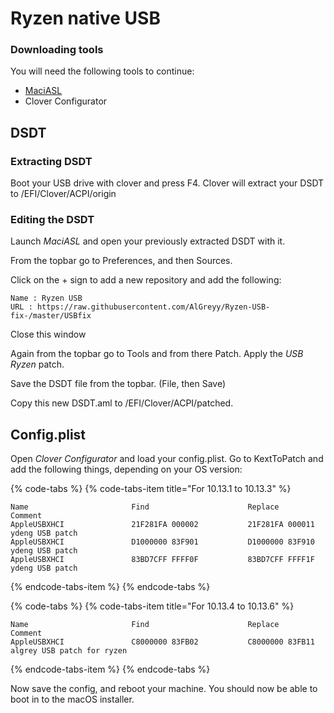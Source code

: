 # Ryzen native USB

### Downloading tools

You will need the following tools to continue:

* [MaciASL](https://bitbucket.org/RehabMan/os-x-maciasl-patchmatic/downloads/)
* Clover Configurator

## DSDT

### Extracting DSDT

Boot your USB drive with clover and press F4. Clover will extract your DSDT to /EFI/Clover/ACPI/origin

### Editing the DSDT

Launch _MaciASL_ and open your previously extracted DSDT with it.

From the topbar go to Preferences, and then Sources.

Click on the + sign to add a new repository and add the following:

```text
Name : Ryzen USB
URL : https://raw.githubusercontent.com/AlGreyy/Ryzen-USB-fix-/master/USBfix
```

Close this window

Again from the topbar go to Tools and from there Patch. Apply the _USB Ryzen_ patch.

Save the DSDT file from the topbar. \(File, then Save\)

Copy this new DSDT.aml to /EFI/Clover/ACPI/patched.

## Config.plist

Open _Clover Configurator_ and load your config.plist. Go to KextToPatch and add the following things, depending on your OS version:

{% code-tabs %}
{% code-tabs-item title="For 10.13.1 to 10.13.3" %}
```text
Name                       Find                      Replace                Comment
AppleUSBXHCI               21F281FA 000002           21F281FA 000011       ydeng USB patch
AppleUSBXHCI               D1000000 83F901           D1000000 83F910       ydeng USB patch
AppleUSBXHCI               83BD7CFF FFFF0F           83BD7CFF FFFF1F       ydeng USB patch
```
{% endcode-tabs-item %}
{% endcode-tabs %}

{% code-tabs %}
{% code-tabs-item title="For 10.13.4 to 10.13.6" %}
```text
Name                       Find                      Replace                Comment
AppleUSBXHCI               C8000000 83FB02           C8000000 83FB11       algrey USB patch for ryzen
```
{% endcode-tabs-item %}
{% endcode-tabs %}

Now save the config, and reboot your machine. You should now be able to boot in to the macOS installer.

